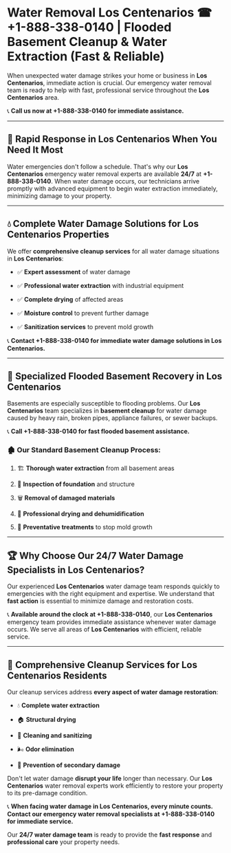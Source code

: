 # Water Removal Los Centenarios ☎ +1-888-338-0140 | Flooded Basement Cleanup & Water Extraction (Fast & Reliable)

When unexpected water damage strikes your home or business in **Los Centenarios**, immediate action is crucial. Our emergency water removal team is ready to help with fast, professional service throughout the **Los Centenarios** area. 

📞 **Call us now at +1-888-338-0140 for immediate assistance.**
---
## 🚀 Rapid Response in Los Centenarios When You Need It Most
Water emergencies don't follow a schedule. That's why our **Los Centenarios** emergency water removal experts are available **24/7** at **+1-888-338-0140**. When water damage occurs, our technicians arrive promptly with advanced equipment to begin water extraction immediately, minimizing damage to your property.
---
## 💧 Complete Water Damage Solutions for Los Centenarios Properties
We offer **comprehensive cleanup services** for all water damage situations in **Los Centenarios**:
- ✅ **Expert assessment** of water damage  
- ✅ **Professional water extraction** with industrial equipment  
- ✅ **Complete drying** of affected areas  
- ✅ **Moisture control** to prevent further damage  
- ✅ **Sanitization services** to prevent mold growth  
📞 **Contact +1-888-338-0140 for immediate water damage solutions in Los Centenarios.**
---
## 🌊 Specialized Flooded Basement Recovery in Los Centenarios
Basements are especially susceptible to flooding problems. Our **Los Centenarios** team specializes in **basement cleanup** for water damage caused by heavy rain, broken pipes, appliance failures, or sewer backups. 
📞 **Call +1-888-338-0140 for fast flooded basement assistance.**
### 🏚️ Our Standard Basement Cleanup Process:
1. 🏗️ **Thorough water extraction** from all basement areas  
2. 🔎 **Inspection of foundation** and structure  
3. 🗑️ **Removal of damaged materials**  
4. 💨 **Professional drying and dehumidification**  
5. 🚫 **Preventative treatments** to stop mold growth  
---
## 🏆 Why Choose Our 24/7 Water Damage Specialists in Los Centenarios?
Our experienced **Los Centenarios** water damage team responds quickly to emergencies with the right equipment and expertise. We understand that **fast action** is essential to minimize damage and restoration costs.
📞 **Available around the clock at +1-888-338-0140**, our **Los Centenarios** emergency team provides immediate assistance whenever water damage occurs. We serve all areas of **Los Centenarios** with efficient, reliable service.
---
## 🧹 Comprehensive Cleanup Services for Los Centenarios Residents
Our cleanup services address **every aspect of water damage restoration**:
- 💧 **Complete water extraction**  
- 🏠 **Structural drying**  
- 🧼 **Cleaning and sanitizing**  
- 🌬️ **Odor elimination**  
- 🚫 **Prevention of secondary damage**  
Don't let water damage **disrupt your life** longer than necessary. Our **Los Centenarios** water removal experts work efficiently to restore your property to its pre-damage condition.
📞 **When facing water damage in Los Centenarios, every minute counts. Contact our emergency water removal specialists at +1-888-338-0140 for immediate service.**
Our **24/7 water damage team** is ready to provide the **fast response** and **professional care** your property needs.
